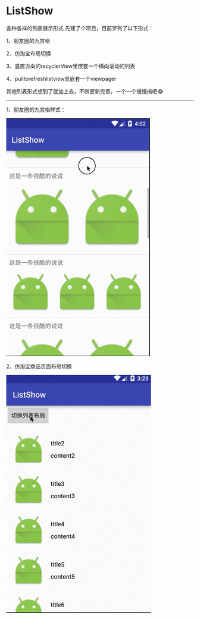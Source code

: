 # ListShow
各种各样的列表展示形式
先建了个项目，目前罗列了以下形式：

1、朋友圈的九宫格

2、仿淘宝布局切换

3、竖直方向的recyclerView里嵌套一个横向滚动的列表

4、pulltorefreshlistview里嵌套一个viewpager

其他列表形式想到了就加上去，不断更新完善，一个一个慢慢搞吧😂

---
1、朋友圈的九宫格样式：


![image](https://github.com/jjq3/ListShow/blob/master/screenshot/listshow1.gif)


2、仿淘宝商品页面布局切换

![image](https://github.com/jjq3/ListShow/blob/master/screenshot/listshow2.gif)
